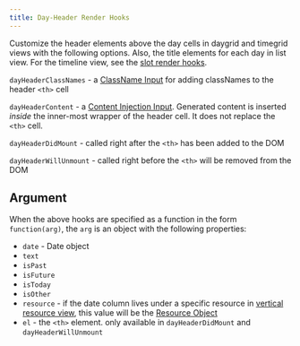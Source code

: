 ```yaml
---
title: Day-Header Render Hooks
---
```



Customize the header elements above the day cells in daygrid and timegrid views with the following options. Also, the title elements for each day in list view. For the timeline view, see the [slot render hooks](slot-render-hooks).

`dayHeaderClassNames` - a [ClassName Input](classname-input) for adding classNames to the header `<th>` cell

`dayHeaderContent` - a [Content Injection Input](content-injection). Generated content is inserted *inside* the inner-most wrapper of the header cell. It does not replace the `<th>` cell.

`dayHeaderDidMount` - called right after the `<th>` has been added to the DOM

`dayHeaderWillUnmount` - called right before the `<th>` will be removed from the DOM


## Argument

When the above hooks are specified as a function in the form `function(arg)`, the `arg` is an object with the following properties:

- `date` - Date object
- `text`
- `isPast`
- `isFuture`
- `isToday`
- `isOther`
- `resource` - if the date column lives under a specific resource in [vertical resource view](vertical-resource-view), this value will be the [Resource Object](resource-object)
- `el` - the `<th>` element. only available in `dayHeaderDidMount` and `dayHeaderWillUnmount`
